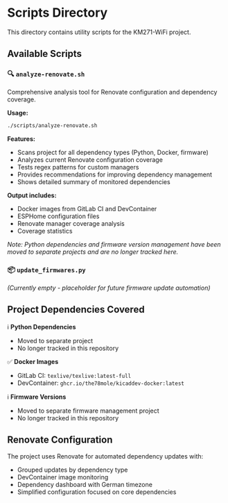 # Scripts Directory

This directory contains utility scripts for the KM271-WiFi project.

## Available Scripts

### 🔍 `analyze-renovate.sh`

Comprehensive analysis tool for Renovate configuration and dependency coverage.

**Usage:**
```bash
./scripts/analyze-renovate.sh
```

**Features:**
- Scans project for all dependency types (Python, Docker, firmware)
- Analyzes current Renovate configuration coverage
- Tests regex patterns for custom managers
- Provides recommendations for improving dependency management
- Shows detailed summary of monitored dependencies

**Output includes:**
- Docker images from GitLab CI and DevContainer
- ESPHome configuration files
- Renovate manager coverage analysis
- Coverage statistics

*Note: Python dependencies and firmware version management have been moved to separate projects and are no longer tracked here.*

### 📦 `update_firmwares.py`

*(Currently empty - placeholder for future firmware update automation)*

## Project Dependencies Covered

ℹ️ **Python Dependencies** 
- Moved to separate project
- No longer tracked in this repository

✅ **Docker Images** 
- GitLab CI: `texlive/texlive:latest-full`
- DevContainer: `ghcr.io/the78mole/kicaddev-docker:latest`

ℹ️ **Firmware Versions** 
- Moved to separate firmware management project
- No longer tracked in this repository

## Renovate Configuration

The project uses Renovate for automated dependency updates with:
- Grouped updates by dependency type
- DevContainer image monitoring  
- Dependency dashboard with German timezone
- Simplified configuration focused on core dependencies
